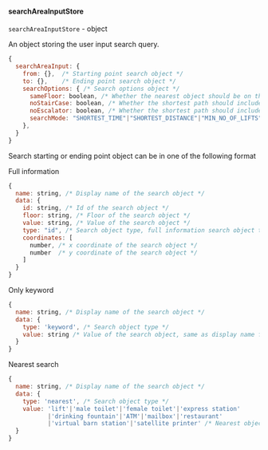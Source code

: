 #### searchAreaInputStore
`searchAreaInputStore` - object

An object storing the user input search query.

```javascript
{
  searchAreaInput: {
    from: {},  /* Starting point search object */
    to: {},    /* Ending point search object */
    searchOptions: { /* Search options object */
      sameFloor: boolean, /* Whether the nearest object should be on the same floor, only for nearest search */
      noStairCase: boolean, /* Whether the shortest path should include stair case */,
      noEscalator: boolean, /* Whether the shortest path should include escalator */,
      searchMode: "SHORTEST_TIME"|"SHORTEST_DISTANCE"|"MIN_NO_OF_LIFTS" /* Shortest path search mode */
    },
  }
}
```

Search starting or ending point object can be in one of the following format

Full information
```javascript
{
  name: string, /* Display name of the search object */
  data: {
    id: string, /* Id of the search object */
    floor: string, /* Floor of the search object */
    value: string, /* Value of the search object */
    type: "id", /* Search object type, full information search object type must be "id" */
    coordinates: [
      number, /* x coordinate of the search object */
      number  /* y coordinate of the search object */
    ]
  }
}
```

Only keyword
```javascript
{
  name: string, /* Display name of the search object */
  data: {
    type: 'keyword', /* Search object type */
    value: string /* Value of the search object, same as display name for keyword search object type */
  }
}
```

Nearest search
```javascript
{
  name: string, /* Display name of the search object */
  data: {
    type: 'nearest', /* Search object type */
    value: 'lift'|'male toilet'|'female toilet'|'express station'
           |'drinking fountain'|'ATM'|'mailbox'|'restaurant'
           |'virtual barn station'|'satellite printer' /* Nearest object type to be searched */
  }
}
```
